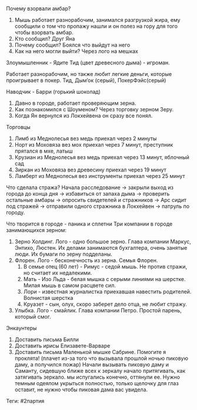 Почему взорвали амбар?

1. Мышь работает разнорабочим, занимался разгрузкой жира, ему сообщили о том что пропажу нашли и он полез на гору для того чтобы взорвать амбар.
2. Кто сообщил? Друг Яна
3. Почему сообщил? Боялся что выйдут на него
4. Как на него могли выйти? Через лого на мешках

Злоумышленник - Ядите Тид (цвет древесного дыма) - игроман.

Работает разнорабочим, но также любит легкие деньги, которые проигрывает в покер.
Тид, Дым’ок (серый), ПокерФэйс(серый)


Наводчик - Барри (горький шоколад)

1. Давно в городе, работает проверяющим зерна.
2. Как познакомился с Шоуменом? Через торговку зерном Зеру.
3. Когда Ян вернулся из Локхейвена он сразу все понял.

Торговцы
1. Лимб из Меднолесья вез медь приехал через 2 минуты
2. Норт из Моховяза вез мох приехал через 7 минут, преступник прятался в мхе, латыш
3. Крузиан из Меднолесья вез медь приехал через 13 минут, яблочный сад
4. Зиркан из Моховяза вез древесину приехал через 19 минут
5. Ламберт из Меднолесья вез инструменты приехал через 25 минут 

Что сделала стража?
Начала расследование -> закрыли выход из города до конца дня -> избавиться от запаха дыма -> проверить остальные амбары -> опросить свидетелей и стражников -> Арс сидит под стражей -> отправили одного стражника в Локхейвен -> патруль по городу.
  

Что творится в городе - паника и сплетни
Три компании в городе занимающихся зерном:
1. Зерно Холдинг. Лого - одно большое зерно. Глава компании Маркус, Энтихо, Люстен. Их делами занимаются бухгалтера, очень занятые люди. Их бумаги по зерну подделаны.
2. Флорен. Лого - бесконечность из зерна. Семья Флорен.
	1. В семье отец (60 лет) - Римус - седой мышь. Не против стражи, но считает их недалекими.
	2. Мать - Изо Льда - белая мышка с серыми линиями на шерстке. Милая мышь в самом расцвете сил.
	3. Лори - известная журналистка приехавшая навестить родителей. Волнистая шерстка
	4. Круазет - сын, олух, скоро заберет дело отца, не любит стражу.
4. Улыбка. Лого - смайлик. Глава компании Петро. Простой парень, который смог.


Энкаунтеры

1. Доставить письма Билли
2. Доставить ирисы Елизавете-Варваре
3. Доставить письма Маленькой мышке Сабрине. Помогите я проклята! (плачет из-за того что вызывала прошлой ночью пиковую даму, а получился пожар) Начали вызывать пиковую даму и Саманту, сидевшую ближе всех к зеркалу начало притягивать, как затягивать зеркало. мы испугались конечно, оттянули ее. Нужно темным одеялом укрыться полностью, только щелочку для глаз оставит, не нужно чтобы пиковая дама вас увидела.

Теги: #2партия